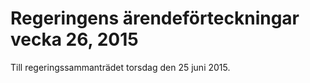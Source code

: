 # Regeringens ärendeförteckningar vecka 26, 2015

Till regeringssammanträdet torsdag den 25 juni 2015\.
